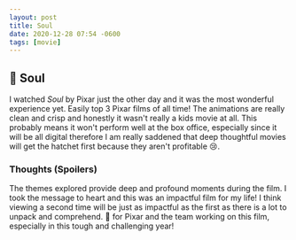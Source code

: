 ```yaml
---
layout: post
title: Soul
date: 2020-12-28 07:54 -0600
tags: [movie]
---
```


## 🎥 Soul 

I watched *Soul* by Pixar just the other day and it was the most wonderful experience yet. Easily top 3 Pixar films of all time! The animations are really clean and crisp and honestly it wasn't really a kids movie at all. This probably means it won't perform well at the box office, especially since it will be all digital therefore I am really saddened that deep thoughtful movies will get the hatchet first because they aren't profitable 😢.

### Thoughts (Spoilers)

The themes explored provide deep and profound moments during the film. I took the message to heart and this was an impactful film for my life! I think viewing a second time will be just as impactful as the first as there is a lot to unpack and comprehend. 👏 for Pixar and the team working on this film, especially in this tough and challenging year!
